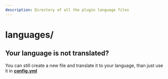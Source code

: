 ```yaml
---
description: Directory of all the plugin language files
---
```


# languages/

## Your language is not translated?

You can still create a new file and translate it to your language, than just use it in [**config.yml**](../config.yml.md)
